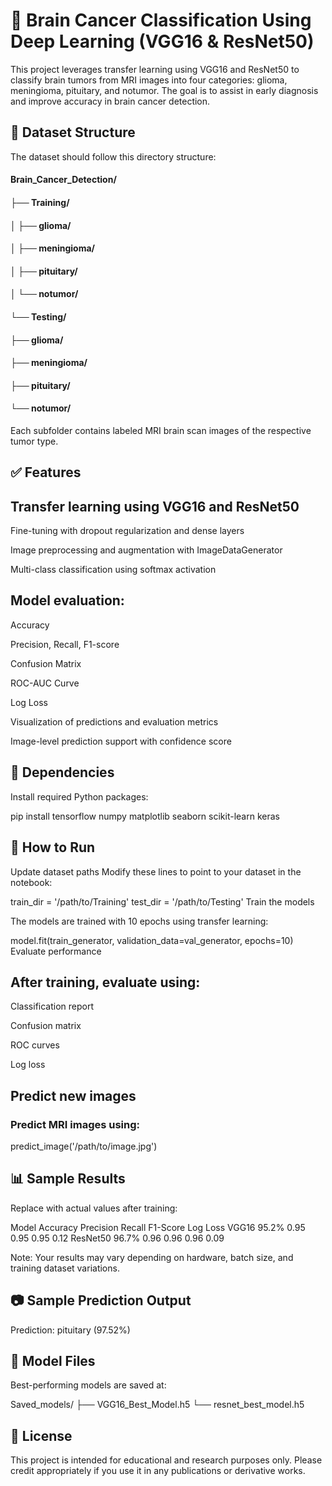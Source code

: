 #  🧠 Brain Cancer Classification Using Deep Learning (VGG16 & ResNet50)
This project leverages transfer learning using VGG16 and ResNet50 to classify brain tumors from MRI images into four categories: glioma, meningioma, pituitary, and notumor. The goal is to assist in early diagnosis and improve accuracy in brain cancer detection.

## 📂 Dataset Structure
The dataset should follow this directory structure:


#### Brain_Cancer_Detection/
#### ├── Training/
#### │   ├── glioma/
#### │   ├── meningioma/
#### │   ├── pituitary/
#### │   └── notumor/
#### └── Testing/
####     ├── glioma/
####     ├── meningioma/
####     ├── pituitary/
####     └── notumor/

Each subfolder contains labeled MRI brain scan images of the respective tumor type.


## ✅ Features
## Transfer learning using VGG16 and ResNet50

Fine-tuning with dropout regularization and dense layers

Image preprocessing and augmentation with ImageDataGenerator

Multi-class classification using softmax activation

## Model evaluation:

Accuracy

Precision, Recall, F1-score

Confusion Matrix

ROC-AUC Curve

Log Loss

Visualization of predictions and evaluation metrics

Image-level prediction support with confidence score

## 🧪 Dependencies
Install required Python packages:

pip install tensorflow numpy matplotlib seaborn scikit-learn keras

## 🚀 How to Run
Update dataset paths
Modify these lines to point to your dataset in the notebook:

train_dir = '/path/to/Training'
test_dir = '/path/to/Testing'
Train the models

The models are trained with 10 epochs using transfer learning:

model.fit(train_generator, validation_data=val_generator, epochs=10)
Evaluate performance

## After training, evaluate using:

Classification report

Confusion matrix

ROC curves

Log loss

## Predict new images
### Predict MRI images using:

predict_image('/path/to/image.jpg')

## 📊 Sample Results
Replace with actual values after training:

Model	Accuracy	Precision	Recall	F1-Score	Log Loss
VGG16	95.2%	0.95	0.95	0.95	0.12
ResNet50	96.7%	0.96	0.96	0.96	0.09

Note: Your results may vary depending on hardware, batch size, and training dataset variations.

## 📷 Sample Prediction Output

Prediction: pituitary (97.52%)

## 💾 Model Files
Best-performing models are saved at:


Saved_models/
├── VGG16_Best_Model.h5
└── resnet_best_model.h5

## 📝 License
This project is intended for educational and research purposes only. Please credit appropriately if you use it in any publications or derivative works.
